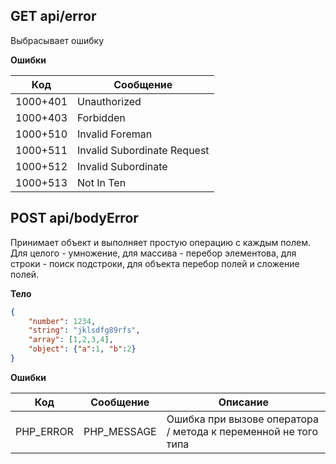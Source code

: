 
## GET api/error

Выбрасывает ошибку

__Ошибки__

|Код         |Сообщение                  
|------------|-----------------
|1000+401    |Unauthorized               
|1000+403    |Forbidden                  
|1000+510    |Invalid Foreman            
|1000+511    |Invalid Subordinate Request       
|1000+512    |Invalid Subordinate
|1000+513    |Not In Ten        

## POST api/bodyError

Принимает объект и выполняет простую операцию с каждым полем. 
Для целого - умножение, для массива - перебор элементова, для строки - поиск подстроки, для объекта перебор полей и сложение полей.

__Тело__

```json 
{
    "number": 1234,
    "string": "jklsdfg89rfs",
    "array": [1,2,3,4],
    "object": {"a":1, "b":2}
}
```

__Ошибки__

|Код   |Сообщение   |Описание
|------|------------|--------
|PHP_ERROR |PHP_MESSAGE             |Ошибка при вызове оператора / метода к переменной не того типа
